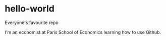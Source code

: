 # hello-world
Everyone's favourite repo

I'm an economist at Paris School of Economics learning how to use Github.
